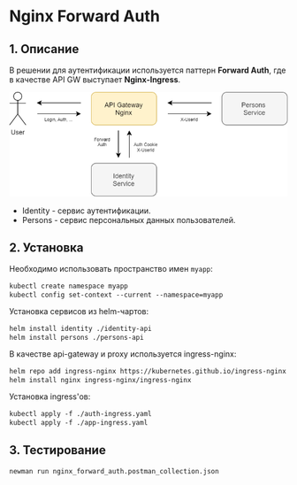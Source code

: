 # Nginx Forward Auth

## 1. Описание

В решении для аутентификации используется паттерн **Forward Auth**, где в качестве API GW выступает **Nginx-Ingress**.

![nginx_forward_auth.png](./README.assets/nginx_forward_auth.png)

* Identity - сервис аутентификации.
* Persons - сервис персональных данных пользователей.

## 2. Установка

Необходимо использовать пространство имен `myapp`:

```
kubectl create namespace myapp
kubectl config set-context --current --namespace=myapp
```

Установка сервисов из helm-чартов:

```
helm install identity ./identity-api
helm install persons ./persons-api

```

В качестве api-gateway и proxy используется ingress-nginx:

```
helm repo add ingress-nginx https://kubernetes.github.io/ingress-nginx
helm install nginx ingress-nginx/ingress-nginx
```

Установка ingress'ов:

```
kubectl apply -f ./auth-ingress.yaml
kubectl apply -f ./app-ingress.yaml
```

## 3. Тестирование


```
newman run nginx_forward_auth.postman_collection.json
```
